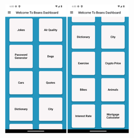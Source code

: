 <p align="center">
  <img src="./assets/s1.png" alt="Project Overview" width="200"/>
  <img src="./assets/s2.png" alt="Project Overview" width="200"/>
</p>
